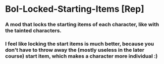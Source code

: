 # BoI-Locked-Starting-Items [Rep]

### A mod that locks the starting items of each character, like with the tainted characters.

### I feel like locking the start items is much better, because you don't have to throw away the (mostly useless in the later course) start item, which makes a character more individual :)
